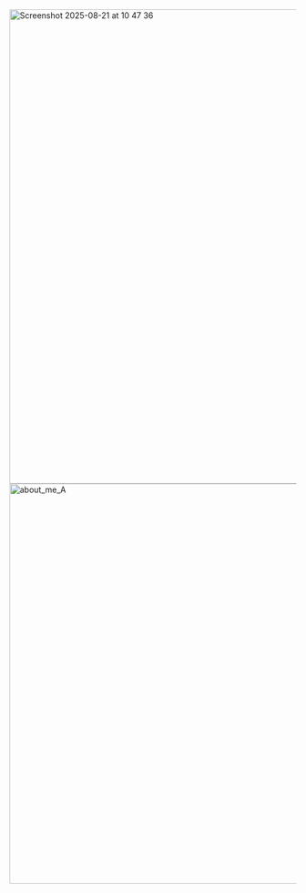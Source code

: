 <img width="612" height="831" alt="Screenshot 2025-08-21 at 10 47 36" src="https://github.com/user-attachments/assets/6d24f290-46bb-4754-8fac-77982e78613b" />


<img width="1373" height="701" alt="about_me_A" src="https://github.com/user-attachments/assets/59728f1c-d6c8-4e9e-b4f8-792700f54595" />
